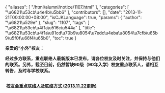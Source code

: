 {
    "aliases": [
        "/html/alumni/notice/1107.html"
    ],
    "categories": [
        "\u6821\u53cb\u4e4b\u5bb6"
    ],
    "contributors": [],
    "date": "2013-11-21T00:00:00+08:00",
    "isCJKLanguage": true,
    "params": {
        "author": "\u6821\u529e"
    },
    "slug": "1107",
    "tags": [
        "\u6821\u53cb\u4f1a\u516c\u544a"
    ],
    "title": "\u6821\u53cb\u4f1a\u91cd\u70b9\u8054\u7edc\u4eba\u8054\u7cfb\u65b9\u5f0f\u66f4\u65b0",
    "toc": true
}

**亲爱的“小外”校友：**




**经过多方联系，重点联络人最新版本已发布，请各位校友及时关注，并保持与他们的联系。另外，截至目前，仍然暂缺90级（90年入学）校友重点联系人，请相互转告，及时与学校联系。**









**<img
    src="https://cdn.tfls.online/mirror/full/e8276ef16346f66955b7f6cd01a2c6fca60c908d.jpg"
    style="display:block;margin-left:auto;margin-right:auto;"
    decoding="async"
    fetchpriority="auto"
    loading="lazy"
    height="16"
    width="16"
/> [校友会重点联络人及联络方式 (2013.11.22更新)](http://tfls.tj.edu.cn/images/soft/131122/1-131122154U6447.pdf)**


